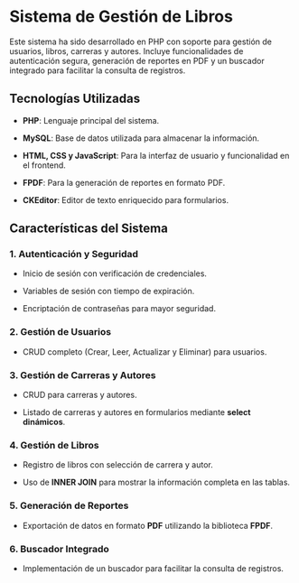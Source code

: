 # Sistema de Gestión de Libros

Este sistema ha sido desarrollado en PHP con soporte para gestión de usuarios, libros, carreras y autores. Incluye funcionalidades de autenticación segura, generación de reportes en PDF y un buscador integrado para facilitar la consulta de registros.

## Tecnologías Utilizadas

-   **PHP**: Lenguaje principal del sistema.
    
-   **MySQL**: Base de datos utilizada para almacenar la información.
    
-   **HTML, CSS y JavaScript**: Para la interfaz de usuario y funcionalidad en el frontend.
    
-   **FPDF**: Para la generación de reportes en formato PDF.
    
-   **CKEditor**: Editor de texto enriquecido para formularios.
    

## Características del Sistema

### 1. Autenticación y Seguridad

-   Inicio de sesión con verificación de credenciales.
    
-   Variables de sesión con tiempo de expiración.
    
-   Encriptación de contraseñas para mayor seguridad.
    

### 2. Gestión de Usuarios

-   CRUD completo (Crear, Leer, Actualizar y Eliminar) para usuarios.
    

### 3. Gestión de Carreras y Autores

-   CRUD para carreras y autores.
    
-   Listado de carreras y autores en formularios mediante **select dinámicos**.
    

### 4. Gestión de Libros

-   Registro de libros con selección de carrera y autor.
    
-   Uso de **INNER JOIN** para mostrar la información completa en las tablas.
    

### 5. Generación de Reportes

-   Exportación de datos en formato **PDF** utilizando la biblioteca **FPDF**.
    

### 6. Buscador Integrado

-   Implementación de un buscador para facilitar la consulta de registros.
